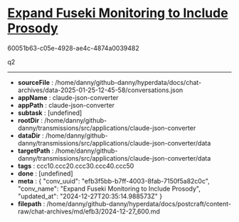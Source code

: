 # [Expand Fuseki Monitoring to Include Prosody](https://claude.ai/chat/efb3f5bb-b7ff-4003-8fab-7150f5a82c0c)

60051b63-c05e-4928-ae4c-4874a0039482

q2

---

* **sourceFile** : /home/danny/github-danny/hyperdata/docs/chat-archives/data-2025-01-25-12-45-58/conversations.json
* **appName** : claude-json-converter
* **appPath** : claude-json-converter
* **subtask** : [undefined]
* **rootDir** : /home/danny/github-danny/transmissions/src/applications/claude-json-converter
* **dataDir** : /home/danny/github-danny/transmissions/src/applications/claude-json-converter/data
* **targetPath** : /home/danny/github-danny/transmissions/src/applications/claude-json-converter/data
* **tags** : ccc10.ccc20.ccc30.ccc40.ccc50
* **done** : [undefined]
* **meta** : {
  "conv_uuid": "efb3f5bb-b7ff-4003-8fab-7150f5a82c0c",
  "conv_name": "Expand Fuseki Monitoring to Include Prosody",
  "updated_at": "2024-12-27T20:35:14.988573Z"
}
* **filepath** : /home/danny/github-danny/hyperdata/docs/postcraft/content-raw/chat-archives/md/efb3/2024-12-27_600.md